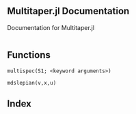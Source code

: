 ## Multitaper.jl Documentation

Documentation for Multitaper.jl

```@contents
```

## Functions

```@docs
multispec(S1; <keyword arguments>)
```

```@docs
mdslepian(v,x,u)
```

## Index

```@index
```

